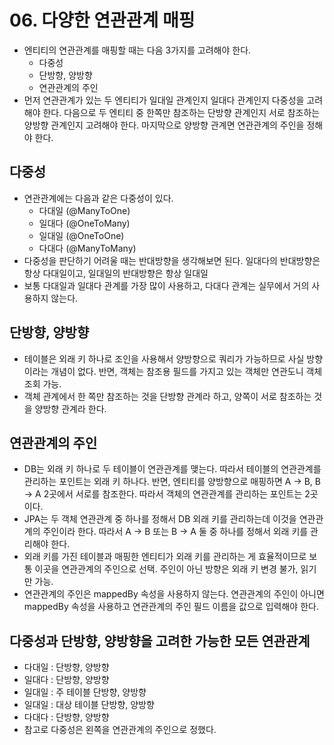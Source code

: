 # 06. 다양한 연관관계 매핑
- 엔티티의 연관관계를 매핑할 때는 다음 3가지를 고려해야 한다.
  - 다중성
  - 단방향, 양방향
  - 연관관계의 주인
- 먼저 연관관계가 있는 두 엔티티가 일대일 관계인지 일대다 관계인지 다중성을 고려해야 한다. 다음으로 두 엔티티 중 한쪽만 참조하는 단방향 관계인지 서로 참조하는 양방향 관계인지 고려해야 한다.
마지막으로 양방향 관계면 연관관계의 주인을 정해야 한다.

## 다중성
- 연관관계에는 다음과 같은 다중성이 있다.
  - 다대일 (@ManyToOne)
  - 일대다 (@OneToMany)
  - 일대일 (@OneToOne)
  - 다대다 (@ManyToMany)
- 다중성을 판단하기 어려울 때는 반대방향을 생각해보면 된다. 일대다의 반대방향은 항상 다대일이고, 일대일의 반대방향은 항상 일대일
- 보통 다대일과 일대다 관계를 가장 많이 사용하고, 다대다 관계는 실무에서 거의 사용하지 않는다.

## 단방향, 양방향
- 테이블은 외래 키 하나로 조인을 사용해서 양방향으로 쿼리가 가능하므로 사실 방향이라는 개념이 없다. 반면, 객체는 참조용 필드를 가지고 있는 객체만 연관도니 객체 조회 가능.
- 객체 관계에서 한 쪽만 참조하는 것을 단방향 관계라 하고, 양쪽이 서로 참조하는 것을 양방향 관계라 한다.

## 연관관계의 주인
- DB는 외래 키 하나로 두 테이블이 연관관계를 맺는다. 따라서 테이블의 연관관계를 관리하는 포인트는 외래 키 하나다. 반면, 엔티티를 양방향으로 매핑하면 A -> B, B -> A 2곳에서 서로를 참조한다.
따라서 객체의 연관관계를 관리하는 포인트는 2곳이다.
- JPA는 두 객체 연관관계 중 하나를 정해서 DB 외래 키를 관리하는데 이것을 연관관계의 주인이라 한다. 따라서 A -> B 또는 B -> A 둘 중 하나를 정해서 외래 키를 관리해야 한다.
- 외래 키를 가진 테이블과 매핑한 엔티티가 외래 키를 관리하는 게 효율적이므로 보통 이곳을 연관관계의 주인으로 선택. 주인이 아닌 방향은 외래 키 변경 불가, 읽기만 가능.
- 연관관계의 주인은 mappedBy 속성을 사용하지 않는다. 연관관계의 주인이 아니면 mappedBy 속성을 사용하고 연관관계의 주인 필드 이름을 값으로 입력해야 한다.

## 다중성과 단방향, 양방향을 고려한 가능한 모든 연관관계
- 다대일 : 단방향, 양방향
- 일대다 : 단방향, 양방향
- 일대일 : 주 테이블 단방향, 양방향
- 일대일 : 대상 테이블 단방향, 양방향
- 다대다 : 단방향, 양방향
- 참고로 다중성은 왼쪽을 연관관계의 주인으로 정했다.
